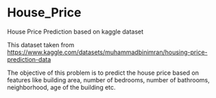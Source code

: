 # House_Price
House Price Prediction based on kaggle dataset

This dataset taken from https://www.kaggle.com/datasets/muhammadbinimran/housing-price-prediction-data

The objective of this problem is to predict the house price based on features like building area, number of bedrooms, number of bathrooms, neighborhood, age of the building etc.
